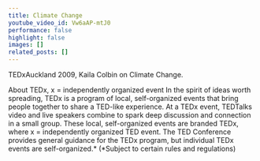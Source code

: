 ```yaml
---
title: Climate Change
youtube_video_id: Vw6aAP-mtJ0
performance: false
highlight: false
images: []
related_posts: []
---
```


TEDxAuckland 2009, Kaila Colbin on Climate Change.

About TEDx, x = independently organized event
In the spirit of ideas worth spreading, TEDx is a program of local, self-organized events that bring people together to share a TED-like experience. At a TEDx event, TEDTalks video and live speakers combine to spark deep discussion and connection in a small group. These local, self-organized events are branded TEDx, where x = independently organized TED event. The TED Conference provides general guidance for the TEDx program, but individual TEDx events are self-organized.* (*Subject to certain rules and regulations)
